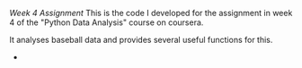 *Week 4 Assignment*
This is the code I developed for the assignment in week 4 of the "Python Data Analysis" course on coursera. 

It analyses baseball data and provides several useful functions for this.

*
